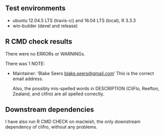 ## Test environments
* ubuntu 12.04.5 LTS (travis-ci) and 16.04 LTS (local), R 3.3.3
* win-builder (devel and release)

## R CMD check results
There were no ERRORs or WARNINGs.

There was 1 NOTE:

* Maintainer: ‘Blake Seers <blake.seers@gmail.com>’
  This is the correct email address.

  Also, the possibly mis-spelled words in DESCRIPTION (CliFlo, Reefton, Zealand, and clifro) are all spelled correctly.

## Downstream dependencies
I have also run R CMD CHECK on macleish, the only downstream dependency of clifro, without any problems.
